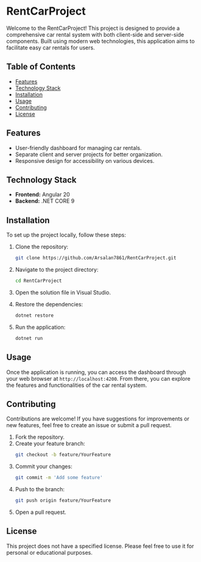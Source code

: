 # RentCarProject

Welcome to the RentCarProject! This project is designed to provide a comprehensive car rental system with both client-side and server-side components. Built using modern web technologies, this application aims to facilitate easy car rentals for users.

## Table of Contents
- [Features](#features)
- [Technology Stack](#technology-stack)
- [Installation](#installation)
- [Usage](#usage)
- [Contributing](#contributing)
- [License](#license)

## Features
- User-friendly dashboard for managing car rentals.
- Separate client and server projects for better organization.
- Responsive design for accessibility on various devices.

## Technology Stack
- **Frontend:** Angular 20
- **Backend:** .NET CORE 9

## Installation

To set up the project locally, follow these steps:

1. Clone the repository:
   ```bash
   git clone https://github.com/Arsalan7861/RentCarProject.git
   ```
   
2. Navigate to the project directory:
   ```bash
   cd RentCarProject
   ```

3. Open the solution file in Visual Studio.

4. Restore the dependencies:
   ```bash
   dotnet restore
   ```

5. Run the application:
   ```bash
   dotnet run
   ```

## Usage

Once the application is running, you can access the dashboard through your web browser at `http://localhost:4200`. From there, you can explore the features and functionalities of the car rental system.

## Contributing

Contributions are welcome! If you have suggestions for improvements or new features, feel free to create an issue or submit a pull request.

1. Fork the repository.
2. Create your feature branch:
   ```bash
   git checkout -b feature/YourFeature
   ```
3. Commit your changes:
   ```bash
   git commit -m 'Add some feature'
   ```
4. Push to the branch:
   ```bash
   git push origin feature/YourFeature
   ```
5. Open a pull request.

## License

This project does not have a specified license. Please feel free to use it for personal or educational purposes.
